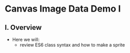 # Canvas Image Data Demo I

## I. Overview
- Here we will:
  - review ES6 class syntax and how to make a sprite
